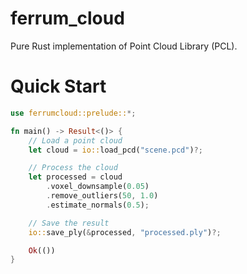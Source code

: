 # ferrum_cloud
Pure Rust implementation of Point Cloud Library (PCL).

# Quick Start
```rust
use ferrumcloud::prelude::*;

fn main() -> Result<()> {
    // Load a point cloud
    let cloud = io::load_pcd("scene.pcd")?;

    // Process the cloud
    let processed = cloud
        .voxel_downsample(0.05)
        .remove_outliers(50, 1.0)
        .estimate_normals(0.5);

    // Save the result
    io::save_ply(&processed, "processed.ply")?;

    Ok(())
}
```